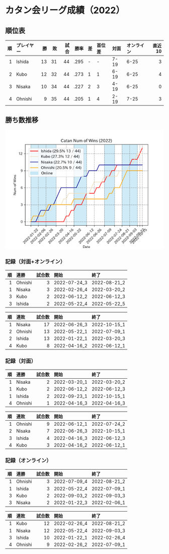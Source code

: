 # カタン会リーグ成績（2022）
## 順位表
|   順 | プレイヤー   |   勝 |   敗 |   試合 |    勝率 | 差   | 首位差   | 対面   | オンライン   |   直近10 |
|----:|:--------|----:|----:|-----:|------:|:----|:------|:-----|:--------|-------:|
|   1 | Ishida  |  13 |  31 |   44 | .295 | -   | -     | 7-19 | 6-25    |      3 |
|   2 | Kubo    |  12 |  32 |   44 | .273 | 1   | 1     | 6-19 | 6-25    |      4 |
|   3 | Nisaka  |  10 |  34 |   44 | .227 | 2   | 3     | 4-19 | 6-25    |      0 |
|   4 | Ohnishi |   9 |  35 |   44 | .205 | 1   | 4     | 2-19 | 7-25    |      3 |
## 勝ち数推移
![graph](./wnums_2022.png)
### 記録（対面+オンライン）
|   順 | 連勝      |   試合数 | 開始           | 終了           |
|----:|:--------|------:|:-------------|:-------------|
|   1 | Ohnishi |     3 | 2022-07-24_3 | 2022-08-21_2 |
|   1 | Nisaka  |     3 | 2022-02-26_4 | 2022-03-20_2 |
|   3 | Kubo    |     2 | 2022-06-12_2 | 2022-06-12_3 |
|   3 | Ishida  |     2 | 2022-05-22_4 | 2022-05-22_5 |  

|   順 | 連敗      |   試合数 | 開始           | 終了           |
|----:|:--------|------:|:-------------|:-------------|
|   1 | Nisaka  |    17 | 2022-06-26_3 | 2022-10-15_1 |
|   2 | Ohnishi |    13 | 2022-05-22_1 | 2022-07-09_1 |
|   2 | Ishida  |    13 | 2022-01-22_1 | 2022-03-20_3 |
|   4 | Kubo    |     8 | 2022-04-16_2 | 2022-06-12_1 |
### 記録（対面）
|   順 | 連勝      |   試合数 | 開始           | 終了           |
|----:|:--------|------:|:-------------|:-------------|
|   1 | Nisaka  |     2 | 2022-03-20_1 | 2022-03-20_2 |
|   1 | Kubo    |     2 | 2022-06-12_2 | 2022-06-12_3 |
|   1 | Ishida  |     2 | 2022-09-23_1 | 2022-10-15_1 |
|   4 | Ohnishi |     1 | 2022-04-16_3 | 2022-04-16_3 |  

|   順 | 連敗      |   試合数 | 開始           | 終了           |
|----:|:--------|------:|:-------------|:-------------|
|   1 | Ohnishi |     9 | 2022-06-12_1 | 2022-07-24_2 |
|   2 | Nisaka  |     7 | 2022-06-26_3 | 2022-10-15_1 |
|   3 | Ishida  |     4 | 2022-04-16_3 | 2022-06-12_3 |
|   4 | Kubo    |     3 | 2022-04-16_2 | 2022-06-12_1 |
### 記録（オンライン）
|   順 | 連勝      |   試合数 | 開始           | 終了           |
|----:|:--------|------:|:-------------|:-------------|
|   1 | Ohnishi |     3 | 2022-07-09_4 | 2022-08-21_2 |
|   1 | Ishida  |     3 | 2022-05-22_4 | 2022-07-09_1 |
|   3 | Kubo    |     2 | 2022-09-03_2 | 2022-09-03_3 |
|   3 | Nisaka  |     2 | 2022-01-22_3 | 2022-02-06_1 |  

|   順 | 連敗      |   試合数 | 開始           | 終了           |
|----:|:--------|------:|:-------------|:-------------|
|   1 | Kubo    |    12 | 2022-02-26_4 | 2022-08-21_2 |
|   1 | Nisaka  |    12 | 2022-05-22_4 | 2022-09-03_3 |
|   3 | Ishida  |    10 | 2022-01-22_1 | 2022-02-26_4 |
|   4 | Ohnishi |     9 | 2022-02-26_2 | 2022-07-09_1 |
